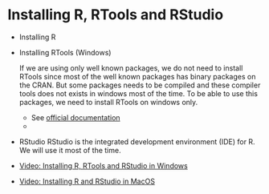 # Installing R, RTools and RStudio

- Installing R
	

- Installing RTools (Windows)

	If we are using only well known packages, we do not need to install RTools since most of the well known packages has binary packages on the CRAN. 
	But some packages needs to be compiled and these compiler tools does not exists in windows most of the time.
	To be able to use this packages, we need to install RTools on windows only.

	- See [official documentation](https://cran.r-project.org/bin/windows/Rtools/)
	- 

- RStudio
	RStudio is the integrated development environment (IDE) for R. 
	We will use it most of the time.

- [Video: Installing R, RTools and RStudio in Windows](https://youtu.be/VEvw43iF6rY)

- [Video: Installing R and RStudio in MacOS](https://youtu.be/Y20P3u3c_1c)